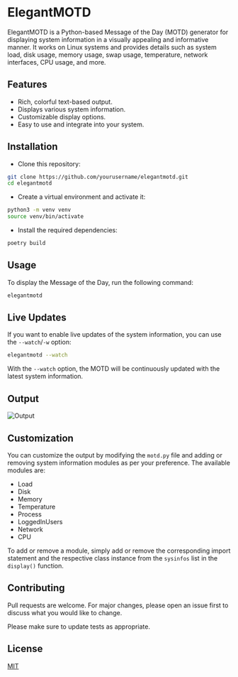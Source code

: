 # ElegantMOTD

ElegantMOTD is a Python-based Message of the Day (MOTD) generator for displaying system information in a visually
appealing and informative manner. It works on Linux systems and provides details such as system load, disk usage, memory
usage, swap usage, temperature, network interfaces, CPU usage, and more.

## Features

- Rich, colorful text-based output.
- Displays various system information.
- Customizable display options.
- Easy to use and integrate into your system.

## Installation

- Clone this repository:

```bash
git clone https://github.com/yourusername/elegantmotd.git
cd elegantmotd
```

- Create a virtual environment and activate it:

```bash
python3 -m venv venv
source venv/bin/activate
```

- Install the required dependencies:

```bash
poetry build 
```

## Usage

To display the Message of the Day, run the following command:

```bash
elegantmotd
```

## Live Updates

If you want to enable live updates of the system information, you can use the `--watch`/`-w` option:

```bash
elegantmotd --watch
```

With the `--watch` option, the MOTD will be continuously updated with the latest system information.

## Output

![Output](resources/output.png)

## Customization

You can customize the output by modifying the `motd.py` file and adding or removing system information modules as per
your preference. The available modules are:

- Load
- Disk
- Memory
- Temperature
- Process
- LoggedInUsers
- Network
- CPU

To add or remove a module, simply add or remove the corresponding import statement and the respective class instance
from the `sysinfos` list in the `display()` function.

## Contributing

Pull requests are welcome. For major changes, please open an issue first to discuss what you would like to change.

Please make sure to update tests as appropriate.

## License

[MIT](https://choosealicense.com/licenses/mit/)
